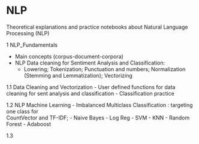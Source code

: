# NLP
Theoretical explanations and practice notebooks about Natural Language Processing (NLP)

1 NLP_Fundamentals
  
   - Main concepts (corpus-document-corpora)
   - NLP Data cleaning for Sentiment Analysis and Classification: 
        - Lowering; Tokenization; Punctuation and numbers; Normalization (Stemming and Lemmatization); Vectorizing
  
1.1 Data Cleaning and Vectorization
    - User defined functions for data cleaning for sent analysis and classification 
    - Classification practice

1.2  NLP Machine Learning - Imbalanced Multiclass Classification : targeting one class for  
                            CountVector and TF-IDF;
                                - Naive Bayes
                                - Log Reg
                                - SVM
                                - KNN
                                - Random Forest
                                - Adaboost
                                
1.3 
